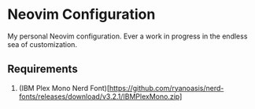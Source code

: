 # Neovim Configuration

My personal Neovim configuration. Ever a work in progress in the endless sea of customization.

## Requirements

1.  (IBM Plex Mono Nerd Font)[https://github.com/ryanoasis/nerd-fonts/releases/download/v3.2.1/IBMPlexMono.zip]
